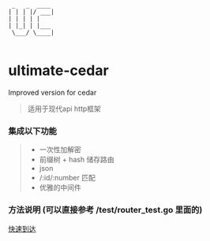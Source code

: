 ```     
 _   _  ____ 
| | | |/ ___|
| | | | |    
| |_| | |___ 
 \___/ \____|
             
```

# ultimate-cedar

Improved version for cedar
> 适用于现代api http框架

### 集成以下功能

> * 一次性加解密
> * 前缀树 + hash 储存路由
> * json
> * /:id/:number 匹配
> * 优雅的中间件

### 方法说明 (可以直接参考 /test/router_test.go 里面的)
[快速到达](https://github.com/tungyao/ultimate-cedar/blob/main/test/router_test.go)